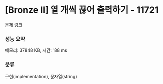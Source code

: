 # [Bronze II] 열 개씩 끊어 출력하기 - 11721 

[문제 링크](https://www.acmicpc.net/problem/11721) 

### 성능 요약

메모리: 37848 KB, 시간: 188 ms

### 분류

구현(implementation), 문자열(string)

